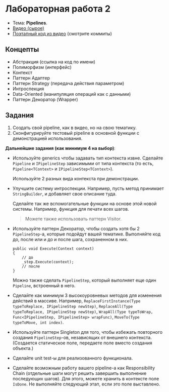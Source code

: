 # Лабораторная работа 2

- Тема: **Pipelines**.
- [Видео (сырое)](https://www.youtube.com/watch?v=tsx90GHPKkw&list=PL4sUOB8DjVlXKTknA5IW75BGwcTw6PU3r&index=3)
- [Поэтапный код из видео](https://github.com/AntonC9018/uniCourse_csharp/pull/3) (смотрите коммиты)

## Концепты

- Абстракция (ссылка на код по имени)
- Полиморфизм (интерфейс)
- Контекст
- Паттерн Адаптер
- Паттерн Strategy (передача действия параметром)
- Интроспекция
- Data-Oriented (манипуляция операций как с данными)
- Паттерн Декоратор (Wrapper)

## Задания

1. Создать свой pipeline, как в видео, но на свою тематику.
2. Сконфигурируйте тестовый pipeline в основной функции с демонстрацией использования.

**Дальнейшие задания (как минимум 4 на выбор)**:

- Используйте generics чтобы задавать тип контекста извне.
  Сделайте `Pipeline` и `IPipelineStep` зависимыми от типа контекста 
  (то есть, `Pipeline<TContext>` и `IPipelineStep<TContext>`).

  Используйте 2 разных вида контекста при демонстрации.
 
- Улучшите систему интроспекции. 
  Например, пусть метод принимает `StringBuilder`, и добавляет свое описание туда.

  Сделайте так же вспомогательные функции на основе этой новой системы.
  Например, функция для печати всех шагов.

  > Можете также использовать паттерн Visitor.
 
- Используйте паттерн Декоратор, чтобы создать хотя бы 2 `PipelineStep`-а, которые подойдут вашей тематике.
  Выполняйте код до, после или и до и после шага, сохраненном в них.

  ```
  public void Execute(Context context)
  {
      // до
      _step.Execute(context);
      // после
  }
  ```

  Можно также сделать `PipelineStep`, который выполняет еще один `Pipeline`, встроенный в него.

- Сделайте как минимум 3 высокоуровневых методов для изменения действий в массиве.
  Например, 
  `ReplaceFirstInstance(Type typeToReplace, IPipelineStep newStep)`,
  `ReplaceAll(Type typeToReplace, IPipelineStep newStep)`,
  `WrapAll(Type typeToWrap, Func<IPipelineStep, IPipelineStep> wrapFunc)`,
  `MoveTo(Type typeToMove, int index)`.
 
- Используйте паттерн Singleton для того, 
  чтобы избежать повторного создания `PipelineStep`-ов, 
  независящих от внешнего контекста.
  (Создается статическое поле, передаете поле вместо создания объекта.)

- Сделайте unit test-ы для реализованного функционала.

- Сделайте возможным работу вашего pipeline-а как Responsibility Chain 
  (отдельные шаги могут решить завершить выполнение последующих шагов).
  Для этого, можете хранить в контексте поле `IsDone`.
  Не выполняйте следующий этап, если это поле выставлено.